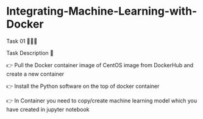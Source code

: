 # Integrating-Machine-Learning-with-Docker

Task 01 👨🏻‍💻

Task Description 📄

👉 Pull the Docker container image of CentOS image from DockerHub and create a new container

👉 Install the Python software on the top of docker container

👉 In Container you need to copy/create machine learning model which you have created in jupyter notebook
